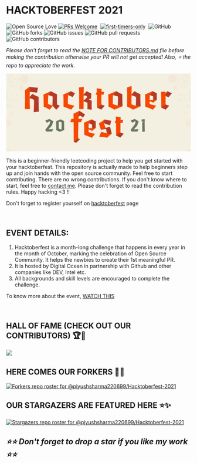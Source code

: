 # HACKTOBERFEST 2021

![Open Source Love](https://img.shields.io/badge/Open%20Source-%E2%9D%A4-red.svg)
[![PRs Welcome](https://img.shields.io/badge/PRs-welcome-brightgreen.svg?style=flat-square)](https://github.com/piyushsharma220699/Hacktoberfest-2021)&nbsp;
[![first-timers-only](https://img.shields.io/badge/first--timers--only-friendly-blue.svg?style=flat-square)](https://hacktoberfest.netlify.com/)&nbsp;
![GitHub](https://img.shields.io/github/license/piyushsharma220699/Hacktoberfest-2021.svg)
![GitHub forks](https://img.shields.io/github/forks/piyushsharma220699/Hacktoberfest-2021.svg)
![GitHub issues](https://img.shields.io/github/issues/piyushsharma220699/Hacktoberfest-2021.svg)
![GitHub pull requests](https://img.shields.io/github/issues-pr/piyushsharma220699/Hacktoberfest-2021.svg)
![GitHub contributors](https://img.shields.io/github/contributors/piyushsharma220699/Hacktoberfest-2021.svg)

<i>Please don't forget to read the <a href="https://github.com/piyushsharma220699/Hacktoberfest-2021/blob/main/NOTE%20FOR%20CONTRIBUTORS.md">NOTE FOR CONTRIBUTORS.md</a> file before making the contribution otherwise your PR will not get accepted! Also, ⭐ the repo to appreciate the work.</i>

<img src="https://github.com/piyushsharma220699/Hacktoberfest-2021/blob/main/Images/Hacktoberfest.jpg" alt="Hacktoberfest 2021">

This is a beginner-friendly leetcoding project to help you get started with your hacktoberfest. This repository is actually made to help beginners step up and join hands with the open source community. Feel free to start contributing. There are no wrong contributions. If you don't know where to start, feel free to <a href="https://www.linkedin.com/in/piyushsharma220699/" alt="Contact the creator">contact me</a>. Please don't forget to read the contribution rules. Happy hacking <3 !!

Don't forget to register yourself on <a href="https://hacktoberfest.digitalocean.com/" alt="Hacktoberfest 2021">hacktoberfest</a> page

<br>

## EVENT DETAILS:

1. Hacktoberfest is a month-long challenge that happens in every year in the month of October, marking the celebration of Open Source Community. It helps the newbies to create their 1st meaningful PR.
2. It is hosted by Digital Ocean in partnership with Github and other companies like DEV, Intel etc.
3. All backgrounds and skill levels are encouraged to complete the challenge.

To know more about the event, <a href="https://www.youtube.com/watch?v=MzpOQSJxHEM">WATCH THIS</a>

<br>

## HALL OF FAME (CHECK OUT OUR CONTRIBUTORS) 🏆🦸

<a href="https://github.com/piyushsharma220699/Hacktoberfest-2021/graphs/contributors">
  <img src="https://contrib.rocks/image?repo=piyushsharma220699/Hacktoberfest-2021" />
</a>

<br>

## HERE COMES OUR FORKERS 🍴🦸

[![Forkers repo roster for @piyushsharma220699/Hacktoberfest-2021](https://reporoster.com/forks/piyushsharma220699/Hacktoberfest-2021)](https://github.com/piyushsharma220699/Hacktoberfest-2021/network/members)

## OUR STARGAZERS ARE FEATURED HERE ⭐✨
[![Stargazers repo roster for @piyushsharma220699/Hacktoberfest-2021](https://reporoster.com/stars/piyushsharma220699/Hacktoberfest-2021)](https://github.com/piyushsharma220699/Hacktoberfest-2021/stargazers)

## <i>⭐⭐ Don't forget to drop a star if you like my work ⭐⭐</i>